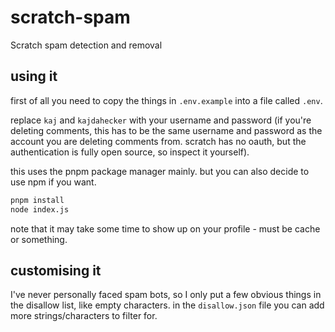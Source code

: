 # scratch-spam
Scratch spam detection and removal

## using it
first of all you need to copy the things in `.env.example` into a file called `.env`.

replace `kaj` and `kajdahecker` with your username and password (if you're deleting comments, this has to be the same username and password as the account you are deleting comments from. scratch has no oauth, but the authentication is fully open source, so inspect it yourself).

this uses the pnpm package manager mainly. but you can also decide to use npm if you want.

```bash
pnpm install
node index.js
```

note that it may take some time to show up on your profile - must be cache or something.

## customising it
I've never personally faced spam bots, so I only put a few obvious things in the disallow list, like empty characters. in the `disallow.json` file you can add more strings/characters to filter for.
